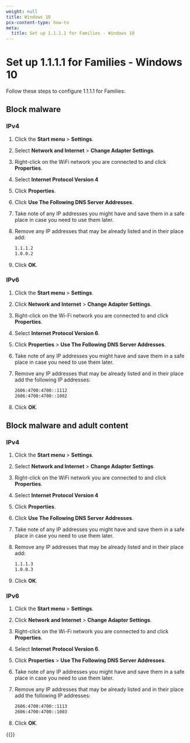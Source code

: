 ```yaml
---
weight: null
title: Windows 10
pcx-content-type: how-to
meta:
  title: Set up 1.1.1.1 for Families - Windows 10
---
```


# Set up 1.1.1.1 for Families - Windows 10

Follow these steps to configure 1.1.1.1 for Families:

## Block malware

### IPv4

1.  Click the **Start menu** > **Settings**.

2.  Select **Network and Internet** > **Change Adapter Settings**.

3.  Right-click on the WiFi network you are connected to and click **Properties**.

4.  Select **Internet Protocol Version 4**

5.  Click **Properties**.

6.  Click **Use The Following DNS Server Addresses**.

7.  Take note of any IP addresses you might have and save them in a safe place in case you need to use them later.

8.  Remove any IP addresses that may be already listed and in their place add:

    ```txt
    1.1.1.2
    1.0.0.2
    ```

9.  Click **OK**.

### IPv6

1.  Click the **Start menu** > **Settings**.

2.  Click **Network and Internet** > **Change Adapter Settings**.

3.  Right-click on the Wi-Fi network you are connected to and click **Properties**.

4.  Select **Internet Protocol Version 6**.

5.  Click **Properties** > **Use The Following DNS Server Addresses**.

6.  Take note of any IP addresses you might have and save them in a safe place in case you need to use them later.

7.  Remove any IP addresses that may be already listed and in their place add the following IP addresses:

    ```txt
    2606:4700:4700::1112
    2606:4700:4700::1002
    ```

8.  Click **OK**.

## Block malware and adult content

### IPv4

1.  Click the **Start menu** > **Settings**.

2.  Select **Network and Internet** > **Change Adapter Settings**.

3.  Right-click on the WiFi network you are connected to and click **Properties**.

4.  Select **Internet Protocol Version 4**

5.  Click **Properties**.

6.  Click **Use The Following DNS Server Addresses**.

7.  Take note of any IP addresses you might have and save them in a safe place in case you need to use them later.

8.  Remove any IP addresses that may be already listed and in their place add:

    ```txt
    1.1.1.3
    1.0.0.3
    ```

9.  Click **OK**.

### IPv6

1.  Click the **Start menu** > **Settings**.

2.  Click **Network and Internet** > **Change Adapter Settings**.

3.  Right-click on the Wi-Fi network you are connected to and click **Properties**.

4.  Select **Internet Protocol Version 6**.

5.  Click **Properties** > **Use The Following DNS Server Addresses**.

6.  Take note of any IP addresses you might have and save them in a safe place in case you need to use them later.

7.  Remove any IP addresses that may be already listed and in their place add the following IP addresses:

    ```txt
    2606:4700:4700::1113
    2606:4700:4700::1003
    ```

8.  Click **OK**.

{{<render file="_captive-portals.md">}}
